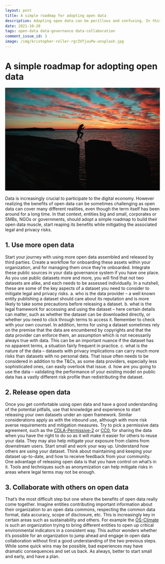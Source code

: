```yaml
---
layout: post
title: A simple roadmap for adopting open data
description: Adopting open data can be perillous and confusing. In this post, we discuss a high level roadmap for adoption of open data.
date: 2021-10-20
tags: open-data data-governance data-collaboration
comment_issue_id: 3
image: /img/kristopher-roller-rgrZVTjuuPw-unsplash.jpg
---
```


# A simple roadmap for adopting open data

![jump](/img/kristopher-roller-rgrZVTjuuPw-unsplash.jpg)

Data is increasingly crucial to participate to the digital economy. However realizing the benefits of open data can be sometimes challenging as open data can cover many different realities, even though the term itself has been around for a long time. In that context, entities big and small, corporates or SMBs, NGOs or governments, should adopt a simple roadmap to build their open data muscle, start reaping its benefits while mitigating the associated legal and privacy risks.

## 1. Use more open data

Start your journey with using more open data assembled and released by third parties. Create a workflow for onboarding these assets within your organization, and for managing them once they’re onboarded. Integrate these public sources in your data governance system if you have one place.
As you use public datasets more and more, you will find that not two datasets are alike, and each needs to be assessed individually. In a nutshell, these are some of the key aspects of a dataset you need to consider to mitigate legal and privacy risks.
a. who is the data provider – a well known entity publishing a dataset should care about its reputation and is more likely to take some precautions before releasing a dataset. 
b. what is the legal framework for accessing and using the dataset – here certain details can matter, such as whether the dataset can be downloaded directly, or whether you need to click through terms to access it. Remember to check with your own counsel. In addition, terms for using a dataset sometimes rely on the premise that the data are encumbered by copyrights and that the data provider can enforce them, an assumption which is not necessarily always true with data. This can be an important nuance if the dataset has no apparent terms, a situation fairly frequent in practice.
c.  what is the nature of the data – datasets with privacy implications can carry much more risks than datasets with no personal data. That issue often needs to be considered in addition to the T&Cs, as some data providers, especially less sophisticated ones, can easily overlook that issue.
d. how are you going to use the data – validating the performance of your existing model on public data has a vastly different risk profile than redistributing the dataset. 

## 2. Release open data

Once you get comfortable using open data and have a good understanding of the potential pitfalls, use that knowledge and experience to start releasing your own datasets under an open framework. Similar considerations apply as with the inbound use, although with more risk averse requirements and mitigation measures. Try to pick a permissive data agreement, such as the [CDLA-Permissive-2](https://cdla.dev/permissive-2-0/) or [CC0](https://creativecommons.org/share-your-work/public-domain/cc0/), for sharing the data when you have the right to do so as it will make it easier for others to reuse your data. They may also help mitigate your exposure from claims from downstream users. Start small and work your way up. Understand how others are using your dataset. Think about maintaining and keeping your dataset up-to-date, and how to receive feedback from your community.
One advantage of releasing open data is that you have control on what’s in it. Tools and techniques such as anonymization can help mitigate risks in areas where legal terms may not be enough.

## 3. Collaborate with others on open data

That’s the most difficult step but one where the benefits of open data really come together. Imagine entities contributing important information about their organization to an open data commons, respecting the common data format, data accuracy, scope of disclosure, etc. This is increasingly key in certain areas such as sustainability and others. For example the [OS-Climate](https://www.os-climate.org/solution/) is such an organization trying to bring different entities to open up critical environmental indicators in a consistent way.
This author wonders whether it’s possible for an organization to jump ahead and engage in open data collaboration without first a good understanding of the two previous steps. While some quick wins may be possible, bad experiences may have dramatic consequences and set us back. As always, better to start small and early, and have a plan.

